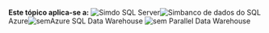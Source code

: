 <Token>**Este tópico aplica-se a:** ![Sim](media/yes.png)do SQL Server![Sim](media/yes.png)banco de dados do SQL Azure![sem](media/no.png)Azure SQL Data Warehouse ![sem](media/no.png) Parallel Data Warehouse</Token>

